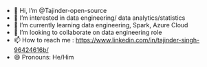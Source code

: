 - 👋 Hi, I’m @Tajinder-open-source
- 👀 I’m interested in data engineering/ data analytics/statistics
- 🌱 I’m currently learning data engineering, Spark, Azure Cloud
- 💞️ I’m looking to collaborate on data engineering role
- 📫 How to reach me : https://www.linkedin.com/in/tajinder-singh-96424616b/
- 😄 Pronouns: He/Him

<!---
Tajinder-open-source/Tajinder-open-source is a ✨ special ✨ repository because its `README.md` (this file) appears on your GitHub profile.
You can click the Preview link to take a look at your changes.
--->
